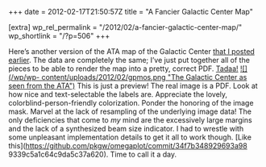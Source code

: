 +++
date = 2012-02-17T21:50:57Z
title = "A Fancier Galactic Center Map"

[extra]
wp_rel_permalink = "/2012/02/a-fancier-galactic-center-map/"
wp_shortlink = "/?p=506"
+++

Here’s another version of the ATA map of the Galactic Center [that I posted
earlier](/?p=474). The data are completely the same; I’ve just put together
all of the pieces to be able to render the map into a pretty, correct PDF.
[Tadaa!](/wp/wp-content/uploads/2012/02/gpmos.pdf)  [![](/wp/wp-
content/uploads/2012/02/gpmos.png "The Galactic Center as seen from the
ATA")](/wp/wp-content/uploads/2012/02/gpmos.pdf)  This is just a preview! The
real image is a PDF.  Look at how nice and text-selectable the labels are.
Appreciate the lovely, colorblind-person-friendly colorization. Ponder the
honoring of the image mask. Marvel at the lack of resampling of the underlying
image data!  The only deficiencies that come to _my_ mind are the excessively
large margins and the lack of a synthesized beam size indicator. I had to
wrestle with some unpleasant implementation details to get it all to work
though. [Like this](https://github.com/pkgw/omegaplot/commit/34f7b348929693a98
9339c5a1c64c9da5c37a620). Time to call it a day.

